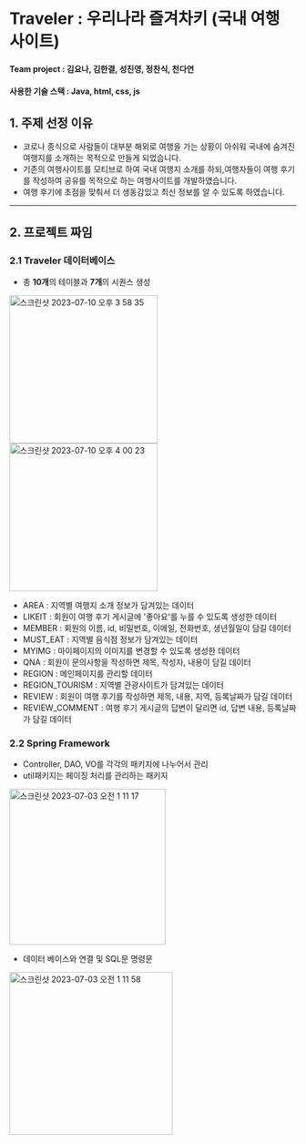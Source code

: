 # Traveler : 우리나라 즐겨차키 (국내 여행 사이트)
#### Team project : 김요나, 김한결, 성진영, 정찬식, 천다연
#### 사용한 기술 스택 : Java, html, css, js
## 1. 주제 선정 이유
+ 코로나 종식으로 사람들이 대부분 해외로 여행을 가는 상황이 아쉬워 국내에 숨겨진 여행지를 소개하는 목적으로 만들게 되었습니다.
+ 기존의 여행사이트를 모티브로 하여 국내 여행지 소개를 하되,여행자들이 여행 후기를 작성하여 공유를 목적으로 하는 여행사이트를 개발하였습니다.
+ 여행 후기에 초점을 맞춰서 더 생동감있고 최신 정보를 알 수 있도록 하였습니다.
---
## 2. 프로젝트 짜임
### 2.1 Traveler 데이터베이스
+ 총 **10개**의 테이블과 **7개**의 시퀀스 생성 <br>

<img width="260" alt="스크린샷 2023-07-10 오후 3 58 35" src="https://github.com/cdayeon/Traveler_Web/assets/119835857/4bd89c3e-1b46-4e91-b878-dc2bf9a07703"> <br>
<img width="260" alt="스크린샷 2023-07-10 오후 4 00 23" src="https://github.com/cdayeon/Traveler_Web/assets/119835857/73e2f4f7-22fb-49c0-ad64-48bf50190336">
<br>
+ AREA : 지역별 여행지 소개 정보가 담겨있는 데이터 <br>
+ LIKEIT : 회원이 여행 후기 게시글에 '좋아요'를 누를 수 있도록 생성한 데이터 <br>
+ MEMBER : 회원의 이름, id, 비밀번호, 이메일, 전화번호, 생년월일이 담길 데이터 <br>
+ MUST_EAT : 지역별 음식점 정보가 담겨있는 데이터 <br>
+ MYIMG : 마이페이지의 이미지를 변경할 수 있도록 생성한 데이터 <br>
+ QNA : 회원이 문의사항을 작성하면 제목, 작성자, 내용이 담길 데이터 <br>
+ REGION : 메인페이지를 관리할 데이터 <br>
+ REGION_TOURISM : 지역별 관광사이트가 담겨있는 데이터 <br>
+ REVIEW : 회원이 여행 후기를 작성하면 제목, 내용, 지역, 등록날짜가 담길 데이터 <br>
+ REVIEW_COMMENT : 여행 후기 게시글의 답변이 달리면 id, 답변 내용, 등록날짜가 담길 데이터 <br>

### 2.2 Spring Framework
+ Controller, DAO, VO를 각각의 패키지에 나누어서 관리
+ util패키지는 페이징 처리를 관리하는 패키지

<img width="274" alt="스크린샷 2023-07-03 오전 1 11 17" src="https://github.com/cdayeon/Traveler_Web/assets/119835857/0a00d5b3-35ef-4bea-b7ee-19b246537067">


+ 데이터 베이스와 연결 및 SQL문 명령문

<img width="286" alt="스크린샷 2023-07-03 오전 1 11 58" src="https://github.com/cdayeon/Traveler_Web/assets/119835857/a13bf55b-78bf-43b5-8314-e451d491fc25">




